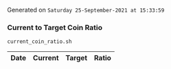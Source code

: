 Generated on `Saturday 25-September-2021 at 15:33:59`

### Current to Target Coin Ratio
`current_coin_ratio.sh`

Date|Current|Target|Ratio
---|---|---|---
